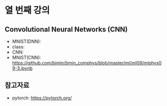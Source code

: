 # 열 번째 강의

## Convolutional Neural Networks (CNN) 

* MNIST(DNN): 
* class: 
* CNN: 
* MNIST(CNN): https://github.com/bjmin/bmin_comphys/blob/master/ml/ml09/mlphys09-3.ipynb


## 참고자료
* pytorch: https://pytorch.org/
